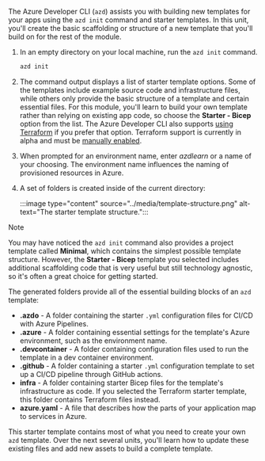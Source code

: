 The Azure Developer CLI (`azd`) assists you with building new templates for your apps using the `azd init` command and starter templates. In this unit, you'll create the basic scaffolding or structure of a new template that you'll build on for the rest of the module.

1. In an empty directory on your local machine, run the `azd init` command.

    ```bash
    azd init
    ```

1. The command output displays a list of starter template options. Some of the templates include example source code and infrastructure files, while others only provide the basic structure of a template and certain essential files. For this module, you'll learn to build your own template rather than relying on existing app code, so choose the **Starter - Bicep** option from the list. The Azure Developer CLI also supports [using Terraform](/azure/developer/azure-developer-cli/use-terraform-for-azd) if you prefer that option. Terraform support is currently in alpha and must be [manually enabled](/azure/developer/azure-developer-cli/use-terraform-for-azd).

1. When prompted for an environment name, enter *azdlearn* or a name of your choosing. The environment name influences the naming of provisioned resources in Azure.

1. A set of folders is created inside of the current directory:

    :::image type="content" source="../media/template-structure.png" alt-text="The starter template structure.":::
    
> [!NOTE]
> You may have noticed the `azd init` command also provides a project template called **Minimal**, which contains the simplest possible template structure. However, the **Starter - Bicep** template you selected includes additional scaffolding code that is very useful but still technology agnostic, so it's often a great choice for getting started.

The generated folders provide all of the essential building blocks of an `azd` template:

* **.azdo** - A folder containing the starter `.yml` configuration files for CI/CD with Azure Pipelines.
* **.azure** - A folder containing essential settings for the template's Azure environment, such as the environment name.
* **.devcontainer** - A folder containing configuration files used to run the template in a dev container environment.
* **.github** - A folder containing a starter `.yml` configuration template to set up a CI/CD pipeline through GitHub actions.
* **infra** - A folder containing starter Bicep files for the template's infrastructure as code. If you selected the Terraform starter template, this folder contains Terraform files instead.
* **azure.yaml** - A file that describes how the parts of your application map to services in Azure.

This starter template contains most of what you need to create your own `azd` template. Over the next several units, you'll learn how to update these existing files and add new assets to build a complete template.
